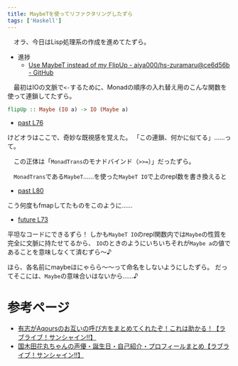 ```yaml
---
title: MaybeTを使ってリファクタリングしたずら
tags: ['Haskell']
---
```

　オラ、今日はLisp処理系の作成を進めてたずら。

- 進捗
    - [Use MaybeT instead of my FlipUp - aiya000/hs-zuramaru@ce6d56b - GitHub](https://github.com/aiya000/hs-zuramaru/commit/ce6d56bdfa9bb57582252cc5ef29aa4a343accf3)

　最初はIOの文脈で`<-`するために、Monadの順序の入れ替え用のこんな関数を使って連鎖してたずら。

```haskell
flipUp :: Maybe (IO a) -> IO (Maybe a)
```

- [past L76](https://github.com/aiya000/hs-zuramaru/blob/cc9e6bc64c989e17185b1ffffe376f4b5ada34f1/src/Maru/Main.hs#L76)

けどオラはここで、奇妙な既視感を覚えた。
「この連鎖、何かに似てる」……って。

　この正体は「`MonadTrans`のモナドバインド（`>>=`）」だったずら。

　`MonadTrans`である`MaybeT`……を使った`MaybeT IO`で上のrepl数を書き換えると

- [past L80](https://github.com/aiya000/hs-zuramaru/blob/cc9e6bc64c989e17185b1ffffe376f4b5ada34f1/src/Maru/Main.hs#L80)

こう何度もfmapしてたものをこのように……

- [future L73](https://github.com/aiya000/hs-zuramaru/blob/ce6d56bdfa9bb57582252cc5ef29aa4a343accf3/src/Maru/Main.hs#L73)

平坦なコードにできるずら！
しかも`MaybeT IO`のrepl関数内では`Maybe`の性質を完全に文脈に持たせてるから、
`IO`のときのようにいちいちそれが`Maybe a`の値であることを意味しなくて済むずら〜♪

ほら、各名前にmaybeほにゃらら〜〜って命名をしないようにしたずら。
だってそこには、`Maybe`の意味合いはないから……♪


# 参考ページ

- [有志がAqoursのお互いの呼び方をまとめてくれたぞ！これは助かる！【ラブライブ！サンシャイン!!】](http://lovelive-sunshine.info/17411)
- [国木田花丸ちゃんの声優・誕生日・自己紹介・プロフィールまとめ【ラブライブ！サンシャイン!!】](http://lovelive-sunshine.info/1683)
